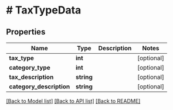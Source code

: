 # # TaxTypeData

## Properties

Name | Type | Description | Notes
------------ | ------------- | ------------- | -------------
**tax_type** | **int** |  | [optional]
**category_type** | **int** |  | [optional]
**tax_description** | **string** |  | [optional]
**category_description** | **string** |  | [optional]

[[Back to Model list]](../../README.md#models) [[Back to API list]](../../README.md#endpoints) [[Back to README]](../../README.md)
